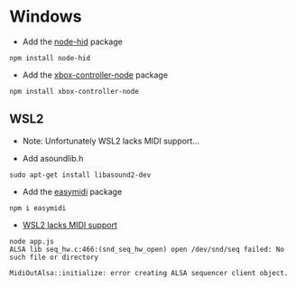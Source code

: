 # Windows

* Add the [node-hid](https://github.com/node-hid/node-hid#prerequisites) package

```
npm install node-hid
```

* Add the [xbox-controller-node](https://github.com/mapaiva/xbox-controller-node) package

```
npm install xbox-controller-node
```

## WSL2

* Note: Unfortunately WSL2 lacks MIDI support...

* Add asoundlib.h

```
sudo apt-get install libasound2-dev
```

* Add the [easymidi](https://www.youtube.com/watch?v=vW2Lve_hMzg) package

```
npm i easymidi
```

* [WSL2 lacks MIDI support](https://github.com/microsoft/WSL/issues/237)

```
node app.js 
ALSA lib seq_hw.c:466:(snd_seq_hw_open) open /dev/snd/seq failed: No such file or directory

MidiOutAlsa::initialize: error creating ALSA sequencer client object.
```
